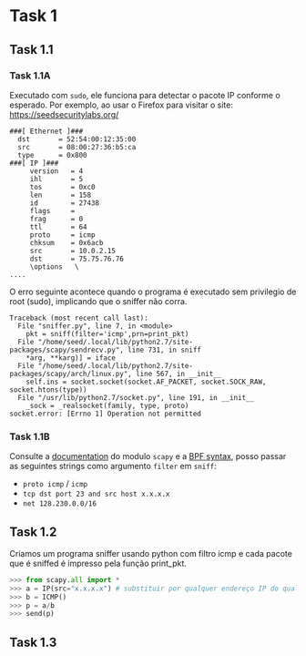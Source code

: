 # Task 1

## Task 1.1

### Task 1.1A


Executado com `sudo`, ele funciona para detectar o pacote IP conforme o esperado. Por exemplo, ao usar o Firefox para visitar o site: https://seedsecuritylabs.org/


```
###[ Ethernet ]### 
  dst       = 52:54:00:12:35:00
  src       = 08:00:27:36:b5:ca
  type      = 0x800
###[ IP ]### 
     version   = 4
     ihl       = 5
     tos       = 0xc0
     len       = 158
     id        = 27438
     flags     = 
     frag      = 0
     ttl       = 64
     proto     = icmp
     chksum    = 0x6acb
     src       = 10.0.2.15
     dst       = 75.75.76.76
     \options   \
....
```

O erro seguinte acontece quando o programa é executado sem privilegio de root (sudo), implicando que o sniffer não corra.

```
Traceback (most recent call last):
  File "sniffer.py", line 7, in <module>
    pkt = sniff(filter='icmp',prn=print_pkt)
  File "/home/seed/.local/lib/python2.7/site-packages/scapy/sendrecv.py", line 731, in sniff
    *arg, **karg)] = iface
  File "/home/seed/.local/lib/python2.7/site-packages/scapy/arch/linux.py", line 567, in __init__
    self.ins = socket.socket(socket.AF_PACKET, socket.SOCK_RAW, socket.htons(type))
  File "/usr/lib/python2.7/socket.py", line 191, in __init__
    _sock = _realsocket(family, type, proto)
socket.error: [Errno 1] Operation not permitted
```

### Task 1.1B

Consulte a [documentation](https://scapy.readthedocs.io/en/latest/usage.html#generating-sets-of-packets) do modulo  `scapy` e a [BPF syntax](https://biot.com/capstats/bpf.html), posso passar as seguintes strings como argumento `filter` em `sniff`:

- `proto icmp` / `icmp`
- `tcp dst port 23 and src host x.x.x.x`
- `net 128.230.0.0/16`


## Task 1.2

Criamos um programa sniffer usando python com filtro icmp e cada pacote que é sniffed é impresso pela função print_pkt.

```python
>>> from scapy.all import *
>>> a = IP(src="x.x.x.x") # substituir por qualquer endereço IP do qual desejamos enviar pacotes
>>> b = ICMP() 
>>> p = a/b
>>> send(p)
```

## Task 1.3

